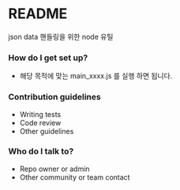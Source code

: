 # README #

json data 핸들링을 위한 node 유틸



### How do I get set up? ###

* 해당 목적에 맞는 main_xxxx.js 를 실행 하면 됩니다.

### Contribution guidelines ###

* Writing tests
* Code review
* Other guidelines

### Who do I talk to? ###

* Repo owner or admin
* Other community or team contact